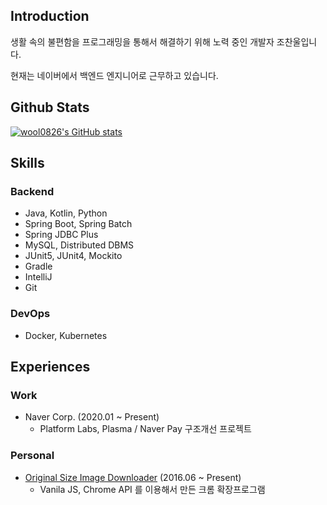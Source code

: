 ## Introduction

생활 속의 불편함을 프로그래밍을 통해서 해결하기 위해 노력 중인 개발자 조찬울입니다.

현재는 네이버에서 백엔드 엔지니어로 근무하고 있습니다.

## Github Stats

[![wool0826's GitHub stats](https://github-readme-stats.vercel.app/api?username=wool0826&show_icons=true&include_all_commits=true)](https://github.com/anuraghazra/github-readme-stats)

## Skills

### Backend
- Java, Kotlin, Python
- Spring Boot, Spring Batch
- Spring JDBC Plus
- MySQL, Distributed DBMS
- JUnit5, JUnit4, Mockito
- Gradle
- IntelliJ
- Git

### DevOps
- Docker, Kubernetes

## Experiences

### Work
- Naver Corp. (2020.01 ~ Present)
  - Platform Labs, Plasma / Naver Pay 구조개선 프로젝트

### Personal
- [Original Size Image Downloader](https://github.com/wool0826/Original_Image_Downloader) (2016.06 ~ Present)
  - Vanila JS, Chrome API 를 이용해서 만든 크롬 확장프로그램
